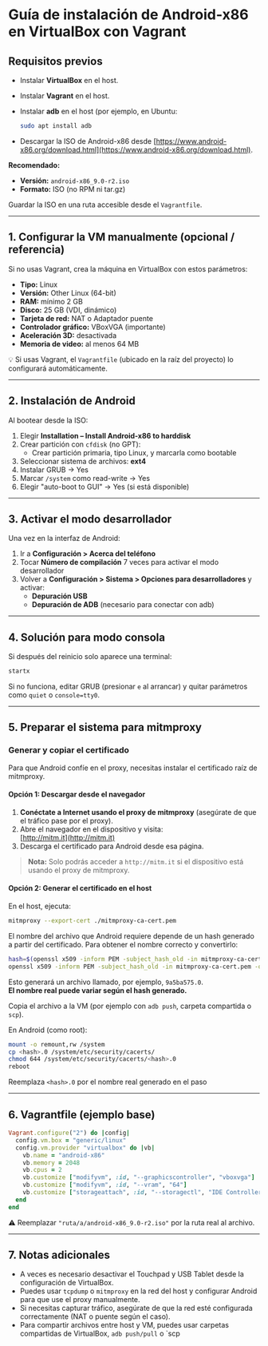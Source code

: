 # Guía de instalación de Android-x86 en VirtualBox con Vagrant

## Requisitos previos

- Instalar **VirtualBox** en el host.
- Instalar **Vagrant** en el host.
- Instalar **adb** en el host (por ejemplo, en Ubuntu:  
  ```sh
  sudo apt install adb
  ```

- Descargar la ISO de Android-x86 desde [https://www.android-x86.org/download.html](https://www.android-x86.org/download.html).

**Recomendado:**
- **Versión:** `android-x86_9.0-r2.iso`
- **Formato:** ISO (no RPM ni tar.gz)

Guardar la ISO en una ruta accesible desde el `Vagrantfile`.

---

## 1. Configurar la VM manualmente (opcional / referencia)

Si no usas Vagrant, crea la máquina en VirtualBox con estos parámetros:

- **Tipo:** Linux
- **Versión:** Other Linux (64-bit)
- **RAM:** mínimo 2 GB
- **Disco:** 25 GB (VDI, dinámico)
- **Tarjeta de red:** NAT o Adaptador puente
- **Controlador gráfico:** VBoxVGA (importante)
- **Aceleración 3D:** desactivada
- **Memoria de video:** al menos 64 MB

💡 Si usas Vagrant, el `Vagrantfile` (ubicado en la raíz del proyecto) lo configurará automáticamente.

---

## 2. Instalación de Android

Al bootear desde la ISO:

1. Elegir **Installation – Install Android-x86 to harddisk**
2. Crear partición con `cfdisk` (no GPT):
   - Crear partición primaria, tipo Linux, y marcarla como bootable
3. Seleccionar sistema de archivos: **ext4**
4. Instalar GRUB → Yes
5. Marcar `/system` como read-write → Yes
6. Elegir "auto-boot to GUI" → Yes (si está disponible)

---

## 3. Activar el modo desarrollador

Una vez en la interfaz de Android:

1. Ir a **Configuración > Acerca del teléfono**
2. Tocar **Número de compilación** 7 veces para activar el modo desarrollador
3. Volver a **Configuración > Sistema > Opciones para desarrolladores** y activar:
   - **Depuración USB**
   - **Depuración de ADB** (necesario para conectar con adb)

---

## 4. Solución para modo consola

Si después del reinicio solo aparece una terminal:

```sh
startx
```

Si no funciona, editar GRUB (presionar `e` al arrancar) y quitar parámetros como `quiet` o `console=tty0`.

---

## 5. Preparar el sistema para mitmproxy

### Generar y copiar el certificado

Para que Android confíe en el proxy, necesitas instalar el certificado raíz de mitmproxy.

#### Opción 1: Descargar desde el navegador

1. **Conéctate a Internet usando el proxy de mitmproxy** (asegúrate de que el tráfico pase por el proxy).
2. Abre el navegador en el dispositivo y visita:  
   [http://mitm.it](http://mitm.it)
3. Descarga el certificado para Android desde esa página.

> **Nota:** Solo podrás acceder a `http://mitm.it` si el dispositivo está usando el proxy de mitmproxy.

#### Opción 2: Generar el certificado en el host

En el host, ejecuta:

```sh
mitmproxy --export-cert ./mitmproxy-ca-cert.pem
```

El nombre del archivo que Android requiere depende de un hash generado a partir del certificado. Para obtener el nombre correcto y convertirlo:

```sh
hash=$(openssl x509 -inform PEM -subject_hash_old -in mitmproxy-ca-cert.pem | head -1)
openssl x509 -inform PEM -subject_hash_old -in mitmproxy-ca-cert.pem -outform DER -out ${hash}.0
```

Esto generará un archivo llamado, por ejemplo, `9a5ba575.0`.  
**El nombre real puede variar según el hash generado.**

Copia el archivo a la VM (por ejemplo con `adb push`, carpeta compartida o `scp`).

En Android (como root):

```sh
mount -o remount,rw /system
cp <hash>.0 /system/etc/security/cacerts/
chmod 644 /system/etc/security/cacerts/<hash>.0
reboot
```

Reemplaza `<hash>.0` por el nombre real generado en el paso

---

## 6. Vagrantfile (ejemplo base)

```ruby
Vagrant.configure("2") do |config|
  config.vm.box = "generic/linux"
  config.vm.provider "virtualbox" do |vb|
    vb.name = "android-x86"
    vb.memory = 2048
    vb.cpus = 2
    vb.customize ["modifyvm", :id, "--graphicscontroller", "vboxvga"]
    vb.customize ["modifyvm", :id, "--vram", "64"]
    vb.customize ["storageattach", :id, "--storagectl", "IDE Controller", "--port", 1, "--device", 0, "--type", "dvddrive", "--medium", "ruta/a/android-x86_9.0-r2.iso"]
  end
end
```

⚠️ Reemplazar `"ruta/a/android-x86_9.0-r2.iso"` por la ruta real al archivo.

---

## 7. Notas adicionales

- A veces es necesario desactivar el Touchpad y USB Tablet desde la configuración de VirtualBox.
- Puedes usar `tcpdump` o `mitmproxy` en la red del host y configurar Android para que use el proxy manualmente.
- Si necesitas capturar tráfico, asegúrate de que la red esté configurada correctamente (NAT o puente según el caso).
- Para compartir archivos entre host y VM, puedes usar carpetas compartidas de VirtualBox, `adb push/pull` o `scp

